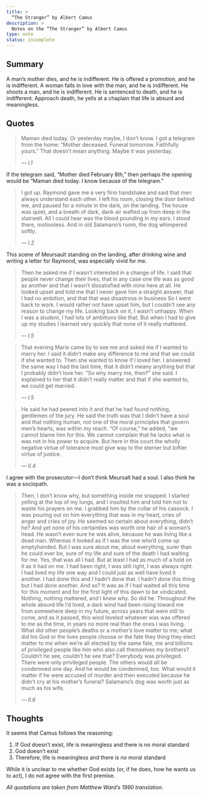 ```yaml
---
title: >
  “The Stranger” by Albert Camus
description: >
  Notes on the “The Stranger” by Albert Camus
type: note
status: incomplete
---
```


## Summary

A man’s mother dies, and he is indifferent. He is offered a promotion, and he is indifferent. A woman falls in love with the man, and he is indifferent. He shoots a man, and he is indifferent. He is sentenced to death, and he is indifferent. Approach death, he yells at a chaplain that life is absurd and meaningless.

## Quotes

<blockquote class="prose">
<p>Maman died today. Or yesterday maybe, I don’t know. I got a telegram from the home: “Mother deceased. Funeral tomorrow. Faithfully yours.” That doesn’t mean anything. Maybe it was yesterday.</p>
<cite>— I.1</cite>
</blockquote>

If the telegram said, “Mother died February 8th,” then perhaps the opening would be “Maman died today. I know because of the telegram.”

<blockquote class="prose">
<p>I got up. Raymond gave me a very firm handshake and said that men always understand each other. I left his room, closing the door behind me, and paused for a minute in the dark, on the landing. The house was quiet, and a breath of dark, dank air wafted up from deep in the stairwell. All I could hear was the blood pounding in my ears. I stood there, motionless. And in old Salamano’s room, the dog whimpered softly.</p>
<cite>— I.2</cite>
</blockquote>

This scene of Meursault standing on the landing, after drinking wine and writing a letter for Raymond, was especially vivid for me.

<blockquote class="prose">
<p>Then he asked me if I wasn’t interested in a change of life. I said that people never change their lives, that in any case one life was as good as another and that I wasn’t dissatisfied with mine here at all. He looked upset and told me that I never gave him a straight answer, that I had no ambition, and that that was disastrous in business  So I went back to work. I would rather not have upset him, but I couldn’t see any reason to change my life. Looking back on it, I wasn’t unhappy. When I was a student, I had lots of ambitions like that. But when I had to give up my studies I learned very quickly that none of it really mattered.</p>
<cite>— I.5</cite>
</blockquote>

<blockquote class="prose">
<p>That evening Marie came by to see me and asked me if I wanted to marry her. I said it didn’t make any difference to me and that we could if she wanted to. Then she wanted to know if I loved her. I answered the same way I had the last time, that it didn’t meany anything but that I probably didn’t love her. “So why marry me, then?” she said. I explained to her that it didn’t really matter and that if she wanted to, we could get married.</p>
<cite>— I.5</cite>
</blockquote>

<blockquote class="prose">
<p>He said he had peered into it and that he had found nothing, gentlemen of the jury. He said the truth was that I didn’t have a soul and that nothing human, not one of the moral principles that govern men’s hearts, was within my reach. “Of course,” he added, “we cannot blame him for this. We cannot complain that he lacks what is was not in his power to acquire. But here in this court the wholly negative virtue of tolerance must give way to the sterner but loftier virtue of justice.</p>
<cite>— II.4</cite>
</blockquote>

I agree with the prosecutor—I don’t think Meursalt had a soul. I also think he was a sociopath.

<blockquote class="prose">
<p>Then, I don’t know why, but something inside me snapped. I started yelling at the top of my lungs, and I insulted him and told him not to waste his prayers on me. I grabbed him by the collar of his cassock. I was pouring out on him everything that was in my heart, cries of anger and cries of joy. He seemed so certain about everything, didn’t he? And yet none of his certainties was worth one hair of a woman’s head. He wasn’t even sure he was alive, because he was living like a dead man. Whereas it looked as if I was the one who’d come up emptyhanded. But I was sure about me, about everything, surer than he could ever be, sure of my life and sure of the death I had waiting for me. Yes, that was all I had. But at least I had as much of a hold on it as it had on me. I had been right, I was still right, I was always right. I had lived my life one way and I could just as well have lived it another. I had done this and I hadn’t done that. I hadn’t done this thing but I had done another. And so? It was as if I had waited all this time for this moment and for the first light of this dawn to be vindicated. Nothing, nothing mattered, and I knew why. So did he. Throughout the whole absurd life I’d lived, a dark wind had been rising toward me from somewhere deep in my future, across years that were still to come, and as it passed, this wind leveled whatever was was offered to me as the time, in years no more real than the ones I was living. What did other people’s deaths or a mother’s love matter to me; what did his God or the lives people choose or the fate they thing they elect matter to me when we’re all elected by the same fate, me and billions of privileged people like him who also call themselves my brothers? Couldn’t he see, couldn’t he see that? Everybody was privileged. There were only privileged people. The others would all be condemned one day. And he would be condemned, too. What would it matter if he were accused of murder and then executed because he didn’t cry at his mother’s funeral? Salamano’s dog was worth just as much as his wife.</p>
<cite>— II.6</cite>
</blockquote>

## Thoughts

It seems that Camus follows the reasoning:

1. If God doesn’t exist, life is meaningless and there is no moral standard
2. God doesn’t exist
3. Therefore, life is meaningless and there is no moral standard

While it is unclear to me whether God exists (or, if he does, how he wants us to act), I do not agree with the first premise.

*All quotations are taken from Matthew Ward’s 1990 translation.*
